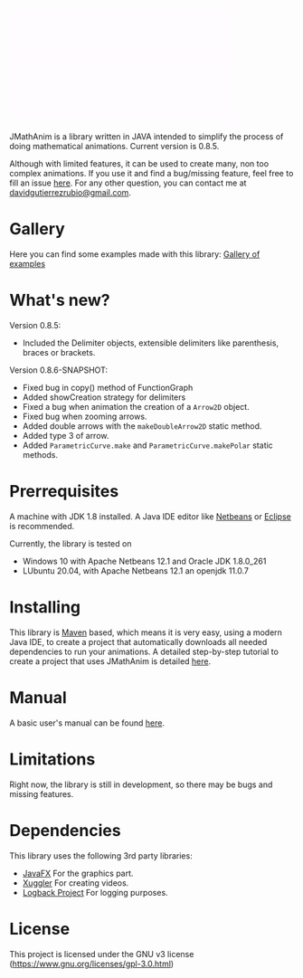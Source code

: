 ![logo](logo.gif)

JMathAnim is a library written in JAVA intended to simplify the process of doing mathematical animations. 
Current version is 0.8.5. 

Although with limited features, it can be used to create many, non too complex animations. If you use it and find a bug/missing feature, feel free to fill an issue [here](https://github.com/davidgutierrezrubio/jmathanim/issues). For any other question, you can contact me at davidgutierrezrubio@gmail.com.
# Gallery
Here you can find some examples made with this library: [Gallery of examples](Gallery/Gallery.html)
# What's new?
Version 0.8.5:

- Included the Delimiter objects, extensible delimiters like parenthesis, braces or brackets.

Version 0.8.6-SNAPSHOT:

- Fixed bug in copy() method of FunctionGraph
- Added showCreation strategy for delimiters
- Fixed a bug when animation the creation of a `Arrow2D` object.
- Fixed bug when zooming arrows.
- Added double arrows with the `makeDoubleArrow2D` static method.
- Added type 3 of arrow.
- Added `ParametricCurve.make` and `ParametricCurve.makePolar` static methods.
# Prerrequisites
A machine with JDK 1.8 installed. A Java IDE editor like [Netbeans](https://netbeans.org/) or [Eclipse](https://www.eclipse.org/projects/) is recommended.

Currently, the library is tested on

* Windows 10 with Apache Netbeans 12.1 and Oracle JDK 1.8.0_261
* LUbuntu 20.04, with Apache Netbeans 12.1 an openjdk 11.0.7
# Installing
This library is [Maven](https://maven.apache.org/) based, which means it is very easy, using a modern Java IDE, to create a project that automatically downloads all needed dependencies to run your animations. A detailed step-by-step tutorial to create a project that uses JMathAnim is detailed [here](manual\00_Installing\Installing.html).
# Manual
A basic user's manual can be found [here](manual/index.html).
# Limitations
Right now, the library is still in development, so there may be bugs and missing features.
# Dependencies
This library uses the following 3rd party libraries:
* [JavaFX](https://openjfx.io/) For the graphics part.
* [Xuggler](http://www.xuggle.com/xuggler/) For creating videos.
* [Logback Project](http://logback.qos.ch/) For logging purposes.
# License
This project is licensed under the GNU v3 license (https://www.gnu.org/licenses/gpl-3.0.html)
